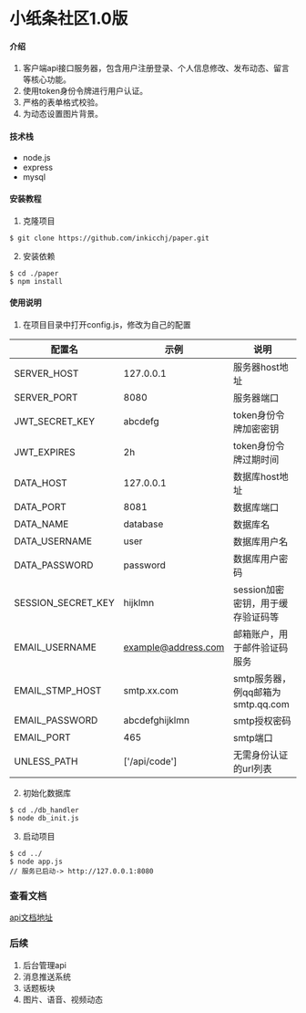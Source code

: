 # 小纸条社区1.0版

#### 介绍

1. 客户端api接口服务器，包含用户注册登录、个人信息修改、发布动态、留言等核心功能。
2. 使用token身份令牌进行用户认证。
3. 严格的表单格式校验。
4. 为动态设置图片背景。

#### 技术栈

- node.js
- express
- mysql

#### 安装教程

1. 克隆项目

```
$ git clone https://github.com/inkicchj/paper.git
```
2.  安装依赖

```
$ cd ./paper
$ npm install
```
#### 使用说明

1.  在项目目录中打开config.js，修改为自己的配置


| 配置名 | 示例 |说明 | 
| --- | --- | --- |
| SERVER_HOST | 127.0.0.1 | 服务器host地址 |
| SERVER_PORT | 8080 | 服务器端口 |
| JWT_SECRET_KEY | abcdefg |token身份令牌加密密钥 |
| JWT_EXPIRES | 2h | token身份令牌过期时间 |
| DATA_HOST | 127.0.0.1 | 数据库host地址 |
| DATA_PORT | 8081 | 数据库端口 |
| DATA_NAME | database | 数据库名 |
| DATA_USERNAME | user | 数据库用户名 |
| DATA_PASSWORD | password | 数据库用户密码 |
| SESSION_SECRET_KEY | hijklmn | session加密密钥，用于缓存验证码等 |
| EMAIL_USERNAME| example@address.com | 邮箱账户，用于邮件验证码服务 |
| EMAIL_STMP_HOST | smtp.xx.com | smtp服务器，例qq邮箱为smtp.qq.com |
| EMAIL_PASSWORD | abcdefghijklmn | smtp授权密码 |
| EMAIL_PORT | 465 | smtp端口 |
| UNLESS_PATH | \['/api/code'] | 无需身份认证的url列表 |


2.  初始化数据库

```
$ cd ./db_handler
$ node db_init.js
```
3.  启动项目

```
$ cd ../
$ node app.js
// 服务已启动-> http://127.0.0.1:8080
```

### 查看文档

[api文档地址](https://www.showdoc.com.cn/1966942439940292/8929773777553140)

### 后续

1. 后台管理api
2. 消息推送系统
3. 话题板块
4. 图片、语音、视频动态
